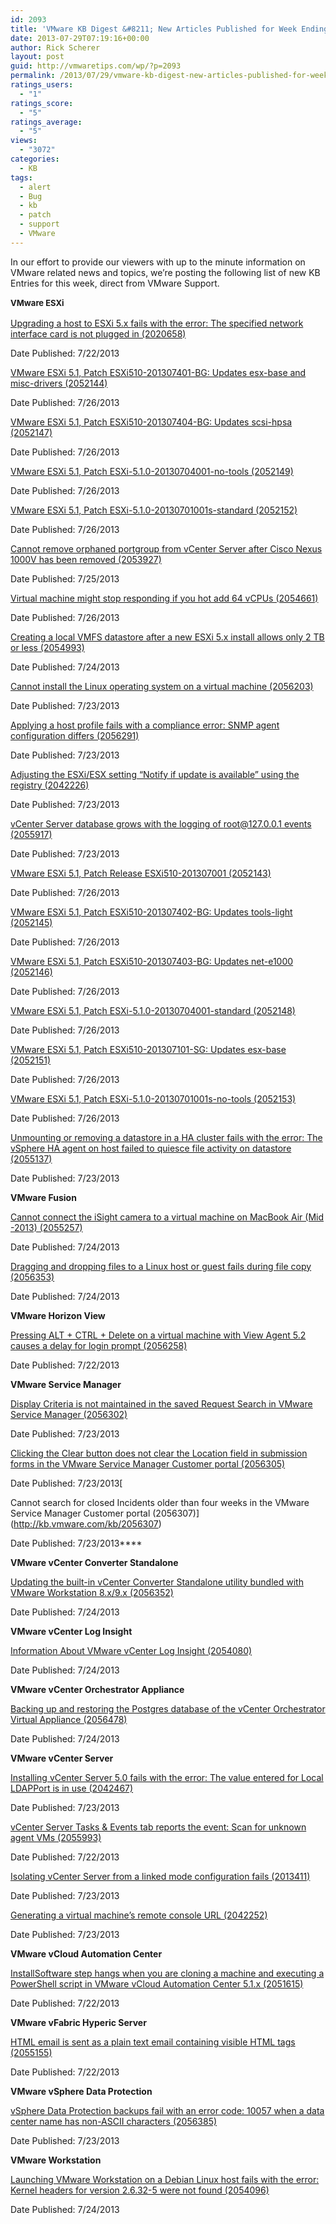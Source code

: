 ```yaml
---
id: 2093
title: 'VMware KB Digest &#8211; New Articles Published for Week Ending 7/27/13'
date: 2013-07-29T07:19:16+00:00
author: Rick Scherer
layout: post
guid: http://vmwaretips.com/wp/?p=2093
permalink: /2013/07/29/vmware-kb-digest-new-articles-published-for-week-ending-72713/
ratings_users:
  - "1"
ratings_score:
  - "5"
ratings_average:
  - "5"
views:
  - "3072"
categories:
  - KB
tags:
  - alert
  - Bug
  - kb
  - patch
  - support
  - VMware
---
```

In our effort to provide our viewers with up to the minute information on VMware related news and topics, we&#8217;re posting the following list of new KB Entries for this week, direct from VMware Support.

<strong style="font-size: 13px; line-height: 19px;"><!--more-->VMware ESXi</strong>

[Upgrading a host to ESXi 5.x fails with the error: The specified network interface card is not plugged in (2020658)](http://kb.vmware.com/kb/2020658)
  
Date Published: 7/22/2013
  
[VMware ESXi 5.1, Patch ESXi510-201307401-BG: Updates esx-base and misc-drivers (2052144)](http://kb.vmware.com/kb/2052144)
  
Date Published: 7/26/2013
  
[VMware ESXi 5.1, Patch ESXi510-201307404-BG: Updates scsi-hpsa (2052147)](http://kb.vmware.com/kb/2052147)
  
Date Published: 7/26/2013
  
[VMware ESXi 5.1, Patch ESXi-5.1.0-20130704001-no-tools (2052149)](http://kb.vmware.com/kb/2052149)
  
Date Published: 7/26/2013
  
[VMware ESXi 5.1, Patch ESXi-5.1.0-20130701001s-standard (2052152)](http://kb.vmware.com/kb/2052152)
  
Date Published: 7/26/2013
  
[Cannot remove orphaned portgroup from vCenter Server after Cisco Nexus 1000V has been removed (2053927)](http://kb.vmware.com/kb/2053927)
  
Date Published: 7/25/2013
  
[Virtual machine might stop responding if you hot add 64 vCPUs (2054661)](http://kb.vmware.com/kb/2054661)
  
Date Published: 7/26/2013
  
[Creating a local VMFS datastore after a new ESXi 5.x install allows only 2 TB or less (2054993)](http://kb.vmware.com/kb/2054993)
  
Date Published: 7/24/2013
  
[Cannot install the Linux operating system on a virtual machine (2056203)](http://kb.vmware.com/kb/2056203)
  
Date Published: 7/23/2013
  
[Applying a host profile fails with a compliance error: SNMP agent configuration differs (2056291)](http://kb.vmware.com/kb/2056291)
  
Date Published: 7/23/2013
  
[Adjusting the ESXi/ESX setting “Notify if update is available” using the registry (2042226)](http://kb.vmware.com/kb/2042226)
  
Date Published: 7/23/2013
  
[vCenter Server database grows with the logging of root@127.0.0.1 events (2055917)](http://kb.vmware.com/kb/2055917)
  
Date Published: 7/23/2013
  
[VMware ESXi 5.1, Patch Release ESXi510-201307001 (2052143)](http://kb.vmware.com/kb/2052143)
  
Date Published: 7/26/2013
  
[VMware ESXi 5.1, Patch ESXi510-201307402-BG: Updates tools-light (2052145)](http://kb.vmware.com/kb/2052145)
  
Date Published: 7/26/2013
  
[VMware ESXi 5.1, Patch ESXi510-201307403-BG: Updates net-e1000 (2052146)](http://kb.vmware.com/kb/2052146)
  
Date Published: 7/26/2013
  
[VMware ESXi 5.1, Patch ESXi-5.1.0-20130704001-standard (2052148)](http://kb.vmware.com/kb/2052148)
  
Date Published: 7/26/2013
  
[VMware ESXi 5.1, Patch ESXi510-201307101-SG: Updates esx-base (2052151)](http://kb.vmware.com/kb/2052151)
  
Date Published: 7/26/2013
  
[VMware ESXi 5.1, Patch ESXi-5.1.0-20130701001s-no-tools (2052153)](http://kb.vmware.com/kb/2052153)
  
Date Published: 7/26/2013
  
[Unmounting or removing a datastore in a HA cluster fails with the error: The vSphere HA agent on host failed to quiesce file activity on datastore (2055137)](http://kb.vmware.com/kb/2055137)
  
Date Published: 7/23/2013

**VMware Fusion**
  
[Cannot connect the iSight camera to a virtual machine on MacBook Air (Mid -2013) (2055257)](http://kb.vmware.com/kb/2055257)
  
Date Published: 7/24/2013
  
[Dragging and dropping files to a Linux host or guest fails during file copy (2056353)](http://kb.vmware.com/kb/2056353)
  
Date Published: 7/24/2013

**VMware Horizon View**
  
[Pressing ALT + CTRL + Delete on a virtual machine with View Agent 5.2 causes a delay for login prompt (2056258)](http://kb.vmware.com/kb/2056258)
  
Date Published: 7/22/2013

**VMware Service Manager**
  
[Display Criteria is not maintained in the saved Request Search in VMware Service Manager (2056302)](http://kb.vmware.com/kb/2056302)
  
Date Published: 7/23/2013
  
[Clicking the Clear button does not clear the Location field in submission forms in the VMware Service Manager Customer portal (2056305)](http://kb.vmware.com/kb/2056305)
  
Date Published: 7/23/2013[
  
Cannot search for closed Incidents older than four weeks in the VMware Service Manager Customer portal (2056307)](http://kb.vmware.com/kb/2056307)
  
Date Published: 7/23/2013****

**VMware vCenter Converter Standalone**
  
[Updating the built-in vCenter Converter Standalone utility bundled with VMware Workstation 8.x/9.x (2056352)](http://kb.vmware.com/kb/2056352)
  
Date Published: 7/24/2013

**VMware vCenter Log Insight**
  
[Information About VMware vCenter Log Insight (2054080)](http://kb.vmware.com/kb/2054080)
  
Date Published: 7/24/2013

**VMware vCenter Orchestrator Appliance**
  
[Backing up and restoring the Postgres database of the vCenter Orchestrator Virtual Appliance (2056478)](http://kb.vmware.com/kb/2056478)
  
Date Published: 7/24/2013

**VMware vCenter Server**
  
[Installing vCenter Server 5.0 fails with the error: The value entered for Local LDAPPort is in use (2042467)](http://kb.vmware.com/kb/2042467)
  
Date Published: 7/23/2013
  
[vCenter Server Tasks & Events tab reports the event: Scan for unknown agent VMs (2055993)](http://kb.vmware.com/kb/2055993)
  
Date Published: 7/22/2013
  
[Isolating vCenter Server from a linked mode configuration fails (2013411)](http://kb.vmware.com/kb/2013411)
  
Date Published: 7/23/2013
  
[Generating a virtual machine’s remote console URL (2042252)](http://kb.vmware.com/kb/2042252)
  
Date Published: 7/23/2013

**VMware vCloud Automation Center**
  
[InstallSoftware step hangs when you are cloning a machine and executing a PowerShell script in VMware vCloud Automation Center 5.1.x (2051615)](http://kb.vmware.com/kb/2051615)
  
Date Published: 7/22/2013

**VMware vFabric Hyperic Server**
  
[HTML email is sent as a plain text email containing visible HTML tags (2055155)](http://kb.vmware.com/kb/2055155)
  
Date Published: 7/22/2013

**VMware vSphere Data Protection**
  
[vSphere Data Protection backups fail with an error code: 10057 when a data center name has non-ASCII characters (2056385)](http://kb.vmware.com/kb/2056385)
  
Date Published: 7/23/2013

**VMware Workstation**
  
[Launching VMware Workstation on a Debian Linux host fails with the error: Kernel headers for version 2.6.32-5 were not found (2054096)](http://kb.vmware.com/kb/2054096)
  
Date Published: 7/24/2013